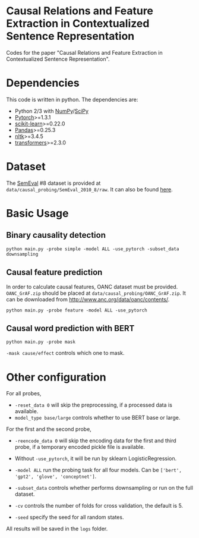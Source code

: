 # Causal Relations and Feature Extraction in Contextualized Sentence Representation

Codes for the paper "Causal Relations and Feature Extraction in Contextualized Sentence Representation".

# Dependencies

This code is written in python. The dependencies are:

- Python 2/3 with [NumPy](http://www.numpy.org/)/[SciPy](http://www.scipy.org/)
- [Pytorch](http://pytorch.org/)>=1.3.1
- [scikit-learn](http://scikit-learn.org/stable/index.html)>=0.22.0
- [Pandas](https://pandas.pydata.org/)>=0.25.3
- [nltk](https://www.nltk.org/)>=3.4.5
- [transformers](https://huggingface.co/transformers/)>=2.3.0

# Dataset

The [SemEval](http://semeval2.fbk.eu/semeval2.php) #8 dataset is provided at `data/causal_probing/SemEval_2010_8/raw`. It can also be found [here](http://semeval2.fbk.eu/semeval2.php).

# Basic Usage

## Binary causality detection

```
python main.py -probe simple -model ALL -use_pytorch -subset_data downsampling
```

## Causal feature prediction

In order to calculate causal features, OANC dataset must be provided. `OANC_GrAF.zip` should be placed at `data/causal_probing/OANC_GrAF.zip`. It can be downloaded from http://www.anc.org/data/oanc/contents/.

```
python main.py -probe feature -model ALL -use_pytorch
```

## Causal word prediction with BERT

```
python main.py -probe mask
```

`-mask cause/effect` controls which one to mask.

# Other configuration

For all probes,

- `-reset_data 0` will skip the preprocessing, if a processed data is available.
- `model_type base/large` controls whether to use BERT base or large.

For the first and the second probe,

- `-reencode_data 0` will skip the encoding data for the first and third probe, if a temporary encoded pickle file is available.

- Without `-use_pytorch`, it will be run by sklearn LogisticRegression. 
- `-model ALL` run the probing task for all four models. Can be `['bert', 'gpt2', 'glove', 'conceptnet']`.
- `-subset_data` controls whether performs downsampling or run on the full dataset.
- `-cv` controls the number of folds for cross validation, the default is 5.
- `-seed` specify the seed for all random states.



All results will be saved in the `logs` folder.

